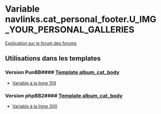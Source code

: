 # Variable navlinks.cat_personal_footer.U_IMG_YOUR_PERSONAL_GALLERIES
[Explication sur le forum des forums](http://forum.forumactif.com/t294113-listing-des-variables#navlinks.cat_personal_footer.U_IMG_YOUR_PERSONAL_GALLERIES)
## Utilisations dans les templates
### Version PunBB#### [Template album_cat_body](punbb/album_cat_body.md)
* [Variable à la ligne 159](../punbb/album_cat_body.tpl#L159)
### Version phpBB2#### [Template album_cat_body](subsilver/album_cat_body.md)
* [Variable à la ligne 300](../subsilver/album_cat_body.tpl#L300)